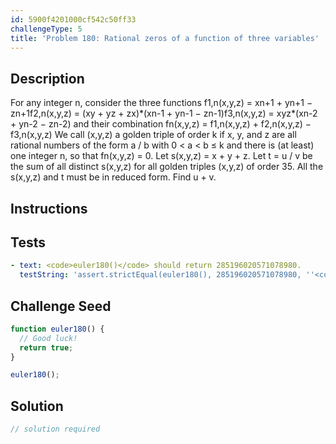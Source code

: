 ```yaml
---
id: 5900f4201000cf542c50ff33
challengeType: 5
title: 'Problem 180: Rational zeros of a function of three variables'
---
```


## Description
<section id='description'>
For any integer n, consider the three functions
f1,n(x,y,z) = xn+1 + yn+1 − zn+1f2,n(x,y,z) = (xy + yz + zx)*(xn-1 + yn-1 − zn-1)f3,n(x,y,z) = xyz*(xn-2 + yn-2 − zn-2)
and their combination
fn(x,y,z) = f1,n(x,y,z) + f2,n(x,y,z) − f3,n(x,y,z)
We call (x,y,z) a golden triple of order k if x, y, and z are all rational numbers of the form a / b with
0 < a < b ≤ k and there is (at least) one integer n, so that fn(x,y,z) = 0.
Let s(x,y,z) = x + y + z.
Let t = u / v be the sum of all distinct s(x,y,z) for all golden triples (x,y,z) of order 35. All the s(x,y,z) and t  must be in reduced form.
Find u + v.
</section>

## Instructions
<section id='instructions'>

</section>

## Tests
<section id='tests'>

```yml
- text: <code>euler180()</code> should return 285196020571078980.
  testString: 'assert.strictEqual(euler180(), 285196020571078980, ''<code>euler180()</code> should return 285196020571078980.'');'

```

</section>

## Challenge Seed
<section id='challengeSeed'>

<div id='js-seed'>

```js
function euler180() {
  // Good luck!
  return true;
}

euler180();
```

</div>



</section>

## Solution
<section id='solution'>

```js
// solution required
```
</section>
